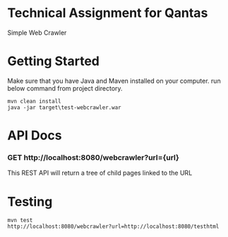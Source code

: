 # Technical Assignment for Qantas

Simple Web Crawler

# Getting Started

Make sure that you have Java and Maven installed on your computer.
run below command from project directory.

```
mvn clean install
java -jar target\test-webcrawler.war
```

# API Docs
### GET http://localhost:8080/webcrawler?url={url}
This REST API will return a tree of child pages linked to the URL
# Testing
```
mvn test
http://localhost:8080/webcrawler?url=http://localhost:8080/testhtml
```
